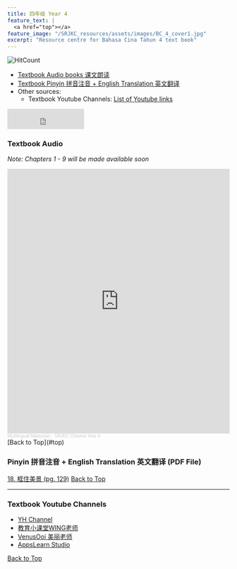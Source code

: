 ```yaml
---
title: 四年级 Year 4 
feature_text: |
  <a href="top"></a>
feature_image: "/SRJKC_resources/assets/images/BC_4_cover1.jpg"
excerpt: "Resource centre for Bahasa Cina Tahun 4 text book"
---
```

![HitCount](https://hits.dwyl.com/multilingual-malaysian/SRJKC_resources.svg?style=flat)

- [Textbook Audio books 课文朗读](#audio)
- [Textbook Pinyin 拼音注音 + English Translation 英文翻译](#pinyin)
- Other sources:
  - Textbook Youtube Channels: [List of Youtube links](#videos)

<iframe src="https://www.facebook.com/plugins/like.php?href=https%3A%2F%2Fmultilingual-malaysian.github.io%2FSRJKC_resources%2Fyear4%2F&width=174&layout=button_count&action=like&size=large&share=true&height=46&appId" width="174" height="46" style="border:none;overflow:hidden" scrolling="no" frameborder="0" allowfullscreen="true" allow="autoplay; clipboard-write; encrypted-media; picture-in-picture; web-share"></iframe>

### Textbook Audio <a name="audio"></a>
_Note: Chapters 1 - 9 will be made available soon_
<iframe width="100%" height="600" scrolling="no" frameborder="no" allow="autoplay" src="https://w.soundcloud.com/player/?url=https%3A//api.soundcloud.com/playlists/1494546136&color=%23626363&auto_play=false&hide_related=false&show_comments=false&show_user=false&show_reposts=false&show_teaser=false&visual=true"></iframe><div style="font-size: 10px; color: #cccccc;line-break: anywhere;word-break: normal;overflow: hidden;white-space: nowrap;text-overflow: ellipsis; font-family: Interstate,Lucida Grande,Lucida Sans Unicode,Lucida Sans,Garuda,Verdana,Tahoma,sans-serif;font-weight: 100;"><a href="https://soundcloud.com/multilingual-malaysian" title="Multilingual Malaysian" target="_blank" style="color: #cccccc; text-decoration: none;">Multilingual Malaysian</a> · <a href="https://soundcloud.com/multilingual-malaysian/sets/srjkc-chinese-year-4" title="SRJKC Chinese Year 4" target="_blank" style="color: #cccccc; text-decoration: none;">SRJKC Chinese Year 4</a></div>
[Back to Top](#top)

### Pinyin 拼音注音 + English Translation 英文翻译 (PDF File) <a name="pinyin"></a>
<!--
[单元一 - 成长之旅 (pg. 1)]\
[1. 踏上学习的征途 (pg. 2)] - *coming soon*\
[2. 棋王的心事 (pg. 10)] - *coming soon*\
[3. 颂赞温情 (pg. 17)] - *coming soon*\
[4. 桃园结义 (pg. 22)] - *coming soon*\
[5.  蚊帐大使 (pg. 28)] - *coming soon*
[单元二 - 生活之旅 (pg. )] - *coming soon*\
[6. 亲近传统游戏 (pg. 39)] - *coming soon*\
[7. 数学王子 (pg. 46)] - *coming soon*\
[8.  牵动人心的椰子 (pg. 54)] - *coming soon*\
[9. 表弟来了 (pg. 61)] - *coming soon*\
单元三 - 探秘之旅\
11. 卑微里的大力量 (pg. 78)\
12. 伽利略的落体实验 (pg. 86)\
13. 街头魔术师 (pg. 93)\
14. 最美丽的风景 (pg. 99)\
15. 人工智能汽车 (pg. 106)\
单元四 - 生命之旅\
16.  国庆日记 (pg. 116)\
17. 盲目的强大 (pg. 122)\
18. 框住美景 (pg. 129)\
19. 稻香 (pg. 136)\
20. 鼓声的召唤 (pg. 145)
-->
<a href="/SRJKC_resources/doc/year4/18. 框住美景.pdf" target="_blank">18. 框住美景 (pg. 129)</a>
[Back to Top](#top)

----
### Textbook Youtube Channels<a name="videos"></a>
- [YH Channel](https://youtube.com/playlist?list=PL5o5V0axbg-Or43lcH_sS59Ncqh4a20cy)
- [教育小课堂WING老师](https://youtube.com/playlist?list=PLLQYH_wAFVF8IgoWzYMBhoMIgiZelIkBA)
- [VenusOoi 美丽老师](https://youtube.com/playlist?list=PL4gfU1R9rYSFPKNnWZKMM-3gz6adk1Rz5)
- [AppsLearn Studio](https://youtube.com/playlist?list=PL3Y7BEk2qJAucz7J7WzCtyxRVaVqv4jX3)

[Back to Top](#top)
